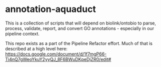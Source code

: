# annotation-aquaduct
This is a collection of scripts that will depend on biolink/ontobio to parse, process, validate, report, and convert GO annotations - especially in our pipeline context.

This repo exists as a part of the Pipeline Refactor effort. Much of that is described at a high level here: https://docs.google.com/document/d/1f7mgP66-Ti4nQ7gWeoYkuY2yyQJ_8F6BWuDKpeDjZR0/edit#
